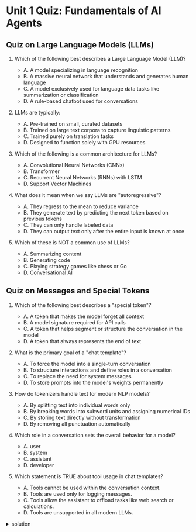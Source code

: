 # Unit 1 Quiz: Fundamentals of AI Agents


## Quiz on Large Language Models (LLMs)

1. Which of the following best describes a Large Language Model (LLM)?
   - A. A model specializing in language recognition  
   - B. A massive neural network that understands and generates human language  
   - C. A model exclusively used for language data tasks like summarization or classification  
   - D. A rule-based chatbot used for conversations  

2. LLMs are typically:  
   - A. Pre-trained on small, curated datasets  
   - B. Trained on large text corpora to capture linguistic patterns  
   - C. Trained purely on translation tasks  
   - D. Designed to function solely with GPU resources  

3. Which of the following is a common architecture for LLMs?  
   - A. Convolutional Neural Networks (CNNs)  
   - B. Transformer  
   - C. Recurrent Neural Networks (RNNs) with LSTM  
   - D. Support Vector Machines  

4. What does it mean when we say LLMs are "autoregressive"?  
   - A. They regress to the mean to reduce variance  
   - B. They generate text by predicting the next token based on previous tokens  
   - C. They can only handle labeled data  
   - D. They can output text only after the entire input is known at once  

5. Which of these is NOT a common use of LLMs?  
   - A. Summarizing content  
   - B. Generating code  
   - C. Playing strategy games like chess or Go  
   - D. Conversational AI  

## Quiz on Messages and Special Tokens

1. Which of the following best describes a "special token"?
   - A. A token that makes the model forget all context  
   - B. A model signature required for API calls  
   - C. A token that helps segment or structure the conversation in the model  
   - D. A token that always represents the end of text  

2. What is the primary goal of a "chat template"?  
   - A. To force the model into a single-turn conversation  
   - B. To structure interactions and define roles in a conversation  
   - C. To replace the need for system messages  
   - D. To store prompts into the model's weights permanently  

3. How do tokenizers handle text for modern NLP models?  
   - A. By splitting text into individual words only  
   - B. By breaking words into subword units and assigning numerical IDs  
   - C. By storing text directly without transformation  
   - D. By removing all punctuation automatically  

4. Which role in a conversation sets the overall behavior for a model?
   - A. user  
   - B. system  
   - C. assistant  
   - D. developer  

5. Which statement is TRUE about tool usage in chat templates?  
   - A. Tools cannot be used within the conversation context.  
   - B. Tools are used only for logging messages.  
   - C. Tools allow the assistant to offload tasks like web search or calculations.  
   - D. Tools are unsupported in all modern LLMs.  


<!-- TODO: @burtenshaw add more questions on completion -->

<details>
<summary>solution</summary>

### LLMs Solutions (Updated)
1. **Question**: Which of the following best describes a Large Language Model (LLM)?  
   **Answer**: B. A massive neural network that understands and generates human language  
   **Explanation**: LLMs have millions to billions of parameters and can capture complex patterns in large text corpora.

2. **Question**: LLMs are typically:  
   **Answer**: B. Trained on large text corpora to capture linguistic patterns  
   **Explanation**: Training on large datasets helps them learn grammar, context, and various linguistic structures.

3. **Question**: Which of the following is a common architecture for LLMs?  
   **Answer**: B. Transformer  
   **Explanation**: The Transformer architecture is widely used by modern LLMs like Llama, GPT and BERT.

4. **Question**: What does it mean when we say LLMs are "autoregressive"?  
   **Answer**: B. They generate text by predicting the next token based on previous tokens  
   **Explanation**: Autoregressive generation means output tokens are predicted sequentially, one after another.

5. **Question**: Which of these is NOT a common use of LLMs?  
   **Answer**: C. Playing strategy games like chess or Go  
   **Explanation**: While LLMs excel at language tasks, they are not typically used for strategy board games.

### Messages and Special Tokens Solutions (Unchanged)
1. **Question**: Which of the following best describes a "special token"?  
   **Answer**: C. A token that helps segment or structure the conversation in the model  
   **Explanation**: Special tokens often indicate the start/end of roles or separate different parts of the conversation.

2. **Question**: What is the primary goal of a "chat template"?  
   **Answer**: B. To structure interactions and define roles in a conversation  
   **Explanation**: Chat templates maintain format consistency, ensuring the model knows who is speaking and why.

3. **Question**: How do tokenizers handle text for modern NLP models?  
   **Answer**: B. By breaking words into subword units and assigning numerical IDs  
   **Explanation**: Subword tokenization lets models handle rare or unknown words by splitting them into smaller chunks.

4. **Question**: Which role in a conversation sets the overall behavior for a model?  
   **Answer**: B. system  
   **Explanation**: System messages set global instructions that the model follows during the entire conversation.

5. **Question**: Which statement is TRUE about tool usage in chat templates?  
   **Answer**: C. Tools allow the assistant to offload tasks like web search or calculations.  
   **Explanation**: Tools extend model functionality by allowing external function calls within a conversation context.

</details>
